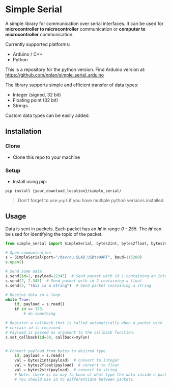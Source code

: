 # Simple Serial

A simple library for communication over serial interfaces. 
It can be used for **microcontroller to microcontroller** communication  or 
**computer to microcontroller** communication.

Currently supported platforms:
* Arduino / C++
* Python

This is a repository for the python version. Find Arduino version at: 
https://github.com/nplan/simple_serial_arduino

The library supports simple and efficient transfer of data types:
* Integer (signed, 32 bit)
* Floating point (32 bit)
* Strings

Custom data types can be easily added.

## Installation

### Clone

* Clone this repo to your machine

### Setup

* Install using pip:

```shell
pip install {your_download_location}/simple_serial/
```
> Don't forget to use `pip3` if you have multiple python versions installed.

## Usage

Data is sent in packets. Each packet has an ***id*** in range *0 - 255*. The ***id*** 
can be used for identifying the topic of the packet. 

```python
from simple_serial import SimpleSerial, bytes2int, bytes2float, bytes2str

# Open communication
s = SimpleSerial(port="/dev/cu.SLAB_USBtoUART", baud=115200)
s.open()

# Send some data
s.send(id=1, payload=12345)  # Send packet with id 1 containing an integer
s.send(2, 2.345)  # Send packet with id 2 containing a float
s.send(3, "this is a string")  # Send packet containing a string

# Receive data in a loop
while True:
    id, payload = s.read()
    if id == 123:
        # do something

# Register a callback that is called automatically when a packet with
# certain id is received.
# Payload is passed as argument to the callback function.
s.set_callback(id=30, callback=myFun)


# Convert payload from bytes to desired type
    id, payload = s.read()
    val = bytes2int(payload)  # convert to integer
    val = bytes2float(payload)  # convert to float
    val = bytes2str(payload)  # convert to string
    # Note: there is no way to know of what type the data inside a packet is.
    # You should use id to differentiate between packets.
```
